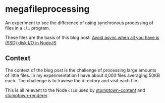 # megafileprocessing

An experiment to see the difference of using synchronous processing of
files in a `cli` program.

These files are the basis of this blog post:
[Avoid async when all you have is (SSD) disk I/O in NodeJS](https://www.peterbe.com/plog/avoid-async-disk-io-in-nodejs)

## Context

The context of the blog post is the challenge of processing large amounts of
little files. In my experimentation I have about 4,000 files averaging 50KB
each. The challenge is to travese the directory and visit each file.

This is all relevant to the Node `cli`s used by
[stumptown-content](https://github.com/mdn/stumptown-content) and
[stumptown-renderer](https://github.com/mdn/stumptown-renderer).
